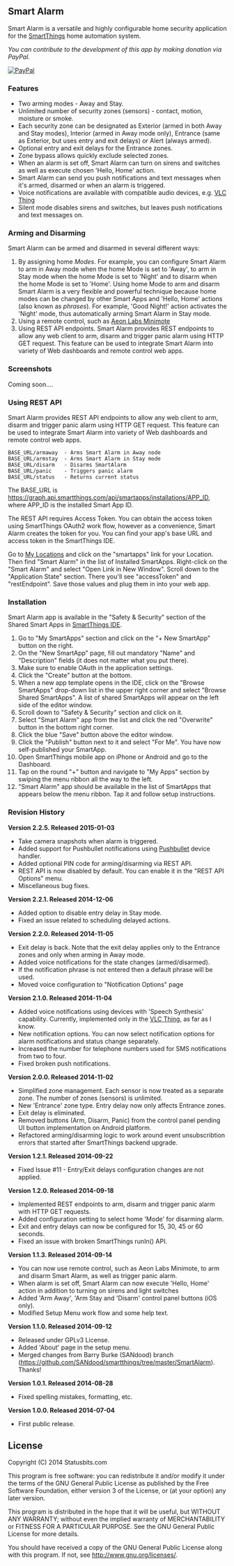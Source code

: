 ## Smart Alarm

Smart Alarm is a versatile and highly configurable home security application
for the [SmartThings](http://fbuy.me/bb9pe) home automation system.

*You can contribute to the development of this app by making donation via PayPal.*

[![PayPal](https://www.paypalobjects.com/en_US/i/btn/btn_donate_LG.gif)](https://www.paypal.com/cgi-bin/webscr?cmd=_s-xclick&hosted_button_id=ATTTMV7JV2W9W)

### Features

* Two arming modes - Away and Stay.
* Unlimited number of security zones (sensors) - contact, motion, moisture
or smoke.
* Each security zone can be designated as Exterior (armed in both Away and
Stay modes), Interior (armed in Away mode only), Entrance (same as Exterior,
but uses entry and exit delays) or Alert (always armed).
* Optional entry and exit delays for the Entrance zones.
* Zone bypass allows quickly exclude selected zones.
* When an alarm is set off, Smart Alarm can turn on sirens and switches as
well as execute chosen 'Hello, Home' action.
* Smart Alarm can send you push notifications and text messages when it's
armed, disarmed or when an alarm is triggered.
* Voice notifications are available with compatible audio devices, e.g.
[VLC Thing](https://github.com/statusbits/smartthings/tree/master/vlc_thing)
* Silent mode disables sirens and switches, but leaves push notifications
and text messages on.


### Arming and Disarming

Smart Alarm can be armed and disarmed in several different ways:

1. By assigning home *Modes*. For example, you can configure Smart Alarm to
arm in Away mode when the home Mode is set to 'Away', to arm in Stay mode when
the home Mode is set to 'Night' and to disarm when the home Mode is set to
'Home'. Using home Mode to arm and disarm Smart Alarm is a very flexible and
powerful technique because home modes can be changed by other Smart Apps and
'Hello, Home' actions (also known as *phrases*). For example, 'Good Night!'
action activates the 'Night' mode, thus automatically arming Smart Alarm in
Stay mode.
2. Using a remote control, such as
[Aeon Labs Minimote](http://www.amazon.com/Aeon-Labs-DSA03202-v1-Minimote/dp/B00KU7ERAW)
3. Using REST API endpoints. Smart Alarm provides REST endpoints to allow any
web client to arm, disarm and trigger panic alarm using HTTP GET request. This
feature can be used to integrate Smart Alarm into variety of Web dashboards
and remote control web apps.


### Screenshots

Coming soon....


### Using REST API

Smart Alarm provides REST API endpoints to allow any web client to arm, disarm
and trigger panic alarm using HTTP GET request. This feature can be used to
integrate Smart Alarm into variety of Web dashboards and remote control web
apps.

    BASE_URL/armaway  - Arms Smart Alarm in Away node
    BASE_URL/armstay  - Arms Smart Alarm in Stay mode
    BASE_URL/disarm   - Disarms SmartAlarm
    BASE_URL/panic    - Triggers panic alarm
    BASE_URL/status   - Returns current status

The BASE_URL is https://graph.api.smartthings.com/api/smartapps/installations/APP_ID,
where APP_ID is the installed Smart App ID.

The REST API requires Access Token. You can obtain the access token using
SmartThings OAuth2 work flow, however as a convenience, Smart Alarm creates
the token for you. You can find your app's base URL and access token in the
SmartThings IDE.

Go to [My Locations](https://graph.api.smartthings.com/location/list) and
click on the "smartapps" link for your Location. Then find "Smart Alarm" in
the list of Installed SmartApps. Right-click on the "Smart Alarm" and select
"Open Link in New Window". Scroll down to the "Application State" section.
There you'll see "accessToken" and "restEndpoint". Save those values and
plug them in into your web app. 

 
### Installation

Smart Alarm app is available in the "Safety & Security" section of the Shared
Smart Apps in [SmartThings IDE](https://graph.api.smartthings.com).

1. Go to "My SmartApps" section and click on the "+ New SmartApp" button on the
right.
2. On the "New SmartApp" page, fill out mandatory "Name" and "Description"
fields (it does not matter what you put there).
3. Make sure to enable OAuth in the application settings.
4. Click the "Create" button at the bottom.
5. When a new app template opens in the IDE, click on the "Browse SmartApps"
drop-down list in the upper right corner and select "Browse Shared SmartApps".
A list of shared SmartApps will appear on the left side of the editor window.
6. Scroll down to "Safety & Security" section and click on it.
7. Select "Smart Alarm" app from the list and click the red "Overwrite" button
in the bottom right corner.
8. Click the blue "Save" button above the editor window.
9. Click the "Publish" button next to it and select "For Me". You have now
self-published your SmartApp.
10. Open SmartThings mobile app on iPhone or Android and go to the Dashboard.
11. Tap on the round "+" button and navigate to "My Apps" section by swiping
the menu ribbon all the way to the left.
12. "Smart Alarm" app should be available in the list of SmartApps that
appears below the menu ribbon. Tap it and follow setup instructions.


### Revision History

**Version 2.2.5. Released 2015-01-03**
* Take camera snapshots when alarm is triggered.
* Added support for Pushbullet notifications using
[Pushbullet](https://github.com/625alex/SmartThings/blob/master/devices/Pushbullet.groovy)
device handler.
* Added optional PIN code for arming/disarming via REST API.
* REST API is now disabled by default. You can enable it in the "REST API
Options" menu.
* Miscellaneous bug fixes.

**Version 2.2.1. Released 2014-12-06**
* Added option to disable entry delay in Stay mode.
* Fixed an issue related to scheduling delayed actions.

**Version 2.2.0. Released 2014-11-05**
* Exit delay is back. Note that the exit delay applies only to the Entrance
zones and only when arming in Away mode.
* Added voice notifications for the state changes (armed/disarmed).
* If the notification phrase is not entered then a default phrase will be
used.
* Moved voice configuration to "Notification Options" page

**Version 2.1.0. Released 2014-11-04**
* Added voice notifications using devices with 'Speech Synthesis' capability.
Currently, implemented only in the
[VLC Thing](https://github.com/statusbits/smartthings/tree/master/vlc_thing),
as far as I know.
* New notification options. You can now select notification options for alarm
notifications and status change separately.
* Increased the number for telephone numbers used for SMS notifications from
two to four.
* Fixed broken push notifications.

**Version 2.0.0. Released 2014-11-02**
* Simplified zone management. Each sensor is now treated as a separate
zone. The number of zones (sensors) is unlimited.
* New 'Entrance' zone type. Entry delay now only affects Entrance zones.
* Exit delay is eliminated.
* Removed buttons (Arm, Disarm, Panic) from the control panel pending
UI button implementation on Android platform.
* Refactored arming/disarming logic to work around event unsubscribtion
errors that started after SmartThings backend upgrade.

**Version 1.2.1. Released 2014-09-22**
* Fixed Issue #11 - Entry/Exit delays configuration changes are not applied.

**Version 1.2.0. Released 2014-09-18**
* Implemented REST endpoints to arm, disarm and trigger panic alarm with HTTP
GET requests.
* Added configuration setting to select home 'Mode' for disarming alarm.
* Exit and entry delays can now be configured for 15, 30, 45 or 60 seconds.
* Fixed an issue with broken SmartThings runIn() API.

**Version 1.1.3. Released 2014-09-14**
* You can now use remote control, such as Aeon Labs Minimote, to arm and
disarm Smart Alarm, as well as trigger panic alarm. 
* When alarm is set off, Smart Alarm can now execute 'Hello, Home' action in
addition to turning on sirens and light switches
* Added 'Arm Away', 'Arm Stay and 'Disarm' control panel buttons (iOS only).
* Modified Setup Menu work flow and some help text.

**Version 1.1.0. Released 2014-09-12**
* Released under GPLv3 License.
* Added 'About' page in the setup menu.
* Merged changes from Barry Burke (SANdood) branch
(https://github.com/SANdood/smartthings/tree/master/SmartAlarm). Thanks!

**Version 1.0.1. Released 2014-08-28**
* Fixed spelling mistakes, formatting, etc.

**Version 1.0.0. Released 2014-07-04**
* First public release.


License
-------

Copyright (C) 2014 Statusbits.com

This program is free software: you can redistribute it and/or modify it
under the terms of the GNU General Public License as published by the Free
Software Foundation, either version 3 of the License, or (at your option)
any later version.

This program is distributed in the hope that it will be useful, but
WITHOUT ANY WARRANTY; without even the implied warranty of MERCHANTABILITY
or FITNESS FOR A PARTICULAR PURPOSE.  See the GNU General Public License
for more details.

You should have received a copy of the GNU General Public License along
with this program.  If not, see <http://www.gnu.org/licenses/>.
